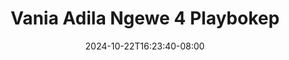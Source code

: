 --- 
title: "Vania Adila Ngewe 4  Playbokep"
description: "nonton bokeh Vania Adila Ngewe 4  Playbokep instagram   terbaru"
date: 2024-10-22T16:23:40-08:00
file_code: "ai4kde03zibw"
draft: false
cover: "gp6yagxe5nc5er27.jpg"
tags: ["Vania", "Adila", "Ngewe", "Playbokep", "bokep-indo", "bokep-viral", "bokep-ig"]
length: 641
fld_id: "1483099"
foldername: "Adila vania telegram"
categories: ["Adila vania telegram"]
views: 0
---